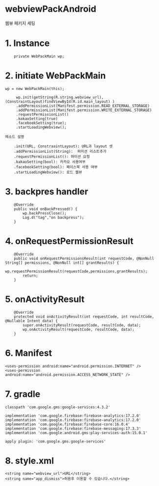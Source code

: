 # webviewPackAndroid
웹뷰 페키지 세팅

# 1. Instance

        private WebPackMain wp;

# 2. initiate WebPackMain
    
    wp = new WebPackMain(this);
    
         wp.init(getString(R.string.webview_url), (ConstraintLayout)findViewById(R.id.main_layout) )
         .addPermissionList(Manifest.permission.READ_EXTERNAL_STORAGE)
         .addPermissionList(Manifest.permission.WRITE_EXTERNAL_STORAGE)
         .requestPermissionList()
         .kakaoSetting(true)
         .facebookSetting(true);
         .startLoadingWebview();
                
    메소드 설명
              
        .init(URL, ConstraaintLayout): URL과 layout 셋          
        .addPermissionList(String):  퍼미션 리스트추가
        .requestPermissionList(): 퍼미션 요청
        .kakaoSetting(bool): 카카오 사용여부
        .facebookSetting(bool): 페이스북 사용 여부
        .startLoadingWebview(): 로드 웹뷰
     
     
# 3. backpres handler

        @Override
        public void onBackPressed() {
            wp.backPressClose();
            Log.d("tag","on backpress");
        }

# 4. onRequestPermissionResult

        @Override
        public void onRequestPermissionsResult(int requestCode, @NonNull String[] permissions, @NonNull int[] grantResults) {
            wp.requestPermissionResult(requestCode,permissions,grantResults);
            return;
        }


# 5. onActivityResult

        @Override
        protected void onActivityResult(int requestCode, int resultCode, @Nullable Intent data) {
            super.onActivityResult(requestCode, resultCode, data);
            wp.onActivityResult(requestCode, resultCode, data);
        }
# 6. Manifest
    
    <uses-permission android:name="android.permission.INTERNET" />
    <uses-permission android:name="android.permission.ACCESS_NETWORK_STATE" />

# 7. gradle

    classpath 'com.google.gms:google-services:4.3.2'

    implementation 'com.google.firebase:firebase-analytics:17.2.0'
    implementation 'com.google.firebase:firebase-analytics:17.2.0'
    implementation 'com.google.firebase:firebase-core:16.0.4'
    implementation 'com.google.firebase:firebase-messaging:17.3.3'
    implementation 'com.google.android.gms:play-services-auth:15.0.1'
    
    apply plugin: 'com.google.gms.google-services'
  
# 8. style.xml


    <string name="webview_url">URL</string>
    <string name="app_dismiss">허용후 이용할 수 있습니다.</string>
